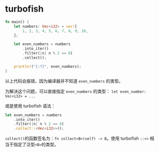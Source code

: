 # turbofish

```rust
fn main() {
    let numbers: Vec<i32> = vec![
        1, 2, 3, 4, 5, 6, 7, 8, 9, 10,
    ];

    let even_numbers = numbers
        .into_iter()
        .filter(|n| n % 2 == 0)
        .collect();

    println!("{:?}", even_numbers);
}
```

以上代码会报错，因为编译器并不知道 `even_numbers` 的类型。

为解决这个问题，可以直接指定 `even_numbers` 的类型：
`let even_number: Vec<i32> = ...`

或是使用 turbofish 语法：
```rust
let even_numbers = numbers
    .into_iter()
    .filter(|n| n % 2 == 0)
    .collect::<Vec<i32>>();
```

`collect()`的函数签名为：`fn collect<B>(self) -> B`。使用 turbofish  `::<>` 相当于指定了泛型`<B>`的类型。







